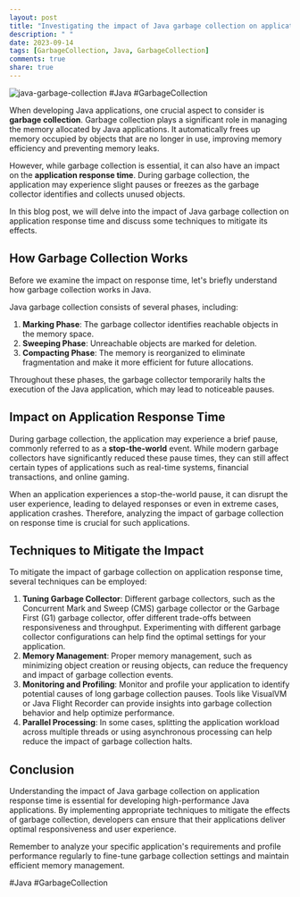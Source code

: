 ```yaml
---
layout: post
title: "Investigating the impact of Java garbage collection on application response time"
description: " "
date: 2023-09-14
tags: [GarbageCollection, Java, GarbageCollection]
comments: true
share: true
---
```


![java-garbage-collection](https://example.com/images/java-gc.jpg) #Java #GarbageCollection

When developing Java applications, one crucial aspect to consider is **garbage collection**. Garbage collection plays a significant role in managing the memory allocated by Java applications. It automatically frees up memory occupied by objects that are no longer in use, improving memory efficiency and preventing memory leaks.

However, while garbage collection is essential, it can also have an impact on the **application response time**. During garbage collection, the application may experience slight pauses or freezes as the garbage collector identifies and collects unused objects.

In this blog post, we will delve into the impact of Java garbage collection on application response time and discuss some techniques to mitigate its effects.

## How Garbage Collection Works

Before we examine the impact on response time, let's briefly understand how garbage collection works in Java.

Java garbage collection consists of several phases, including:

1. **Marking Phase**: The garbage collector identifies reachable objects in the memory space.
2. **Sweeping Phase**: Unreachable objects are marked for deletion.
3. **Compacting Phase**: The memory is reorganized to eliminate fragmentation and make it more efficient for future allocations.

Throughout these phases, the garbage collector temporarily halts the execution of the Java application, which may lead to noticeable pauses.

## Impact on Application Response Time

During garbage collection, the application may experience a brief pause, commonly referred to as a **stop-the-world** event. While modern garbage collectors have significantly reduced these pause times, they can still affect certain types of applications such as real-time systems, financial transactions, and online gaming.

When an application experiences a stop-the-world pause, it can disrupt the user experience, leading to delayed responses or even in extreme cases, application crashes. Therefore, analyzing the impact of garbage collection on response time is crucial for such applications.

## Techniques to Mitigate the Impact

To mitigate the impact of garbage collection on application response time, several techniques can be employed:

1. **Tuning Garbage Collector**: Different garbage collectors, such as the Concurrent Mark and Sweep (CMS) garbage collector or the Garbage First (G1) garbage collector, offer different trade-offs between responsiveness and throughput. Experimenting with different garbage collector configurations can help find the optimal settings for your application.
2. **Memory Management**: Proper memory management, such as minimizing object creation or reusing objects, can reduce the frequency and impact of garbage collection events.
3. **Monitoring and Profiling**: Monitor and profile your application to identify potential causes of long garbage collection pauses. Tools like VisualVM or Java Flight Recorder can provide insights into garbage collection behavior and help optimize performance.
4. **Parallel Processing**: In some cases, splitting the application workload across multiple threads or using asynchronous processing can help reduce the impact of garbage collection halts.

## Conclusion

Understanding the impact of Java garbage collection on application response time is essential for developing high-performance Java applications. By implementing appropriate techniques to mitigate the effects of garbage collection, developers can ensure that their applications deliver optimal responsiveness and user experience.

Remember to analyze your specific application's requirements and profile performance regularly to fine-tune garbage collection settings and maintain efficient memory management.

#Java #GarbageCollection